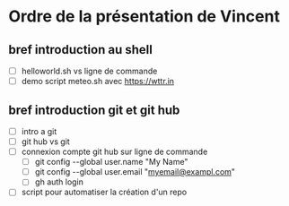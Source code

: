 # Ordre de la présentation de Vincent

## bref introduction au shell

- [ ] helloworld.sh vs ligne de commande
- [ ] demo script meteo.sh avec https://wttr.in 

## bref introduction git et git hub

- [ ] intro a git
- [ ] git hub vs git
- [ ] connexion compte git hub sur ligne de commande
  - [ ] git config --global user.name "My Name"
  - [ ] git config --global user.email "myemail@exampl.com"
  - [ ] gh auth login
- [ ] script pour automatiser la création d'un repo
